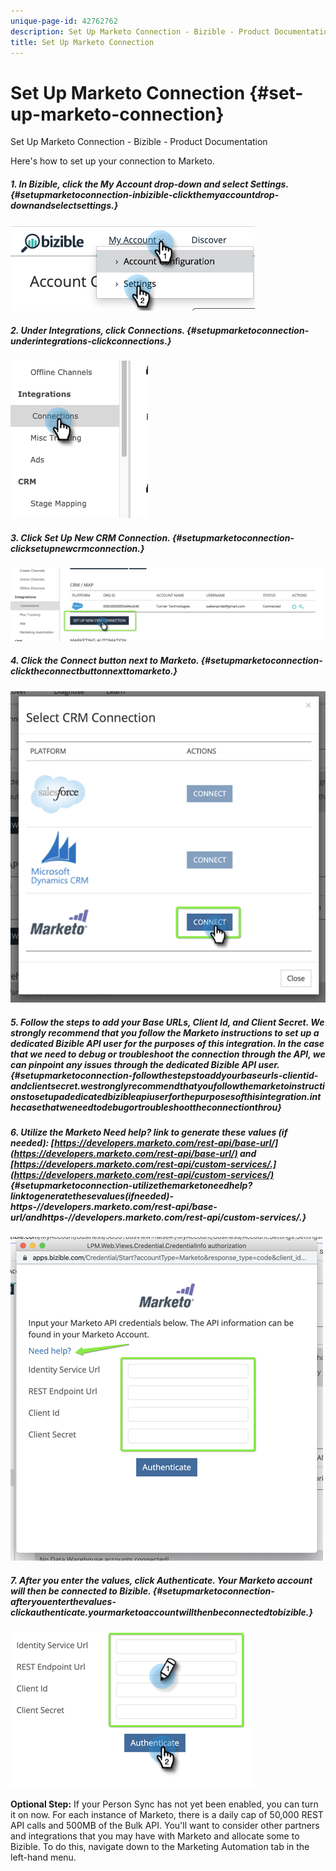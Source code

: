 ```yaml
---
unique-page-id: 42762762
description: Set Up Marketo Connection - Bizible - Product Documentation
title: Set Up Marketo Connection
---
```


# Set Up Marketo Connection {#set-up-marketo-connection}

Set Up Marketo Connection - Bizible - Product Documentation

Here's how to set up your connection to Marketo.

##### 1. In Bizible, click the My Account drop-down and select Settings. {#setupmarketoconnection-inbizible-clickthemyaccountdrop-downandselectsettings.}

![](assets/one.png)

##### 2. Under Integrations, click Connections. {#setupmarketoconnection-underintegrations-clickconnections.}

![](assets/one-a.png)

##### 3. Click Set Up New CRM Connection. {#setupmarketoconnection-clicksetupnewcrmconnection.}

![](assets/two.png)

##### 4. Click the Connect button next to Marketo. {#setupmarketoconnection-clicktheconnectbuttonnexttomarketo.}

![](assets/three.png)

##### 5. Follow the steps to add your Base URLs, Client Id, and Client Secret. We strongly recommend that you follow the Marketo instructions to set up a dedicated Bizible API user for the purposes of this integration. In the case that we need to debug or troubleshoot the connection through the API, we can pinpoint any issues through the dedicated Bizible API user. {#setupmarketoconnection-followthestepstoaddyourbaseurls-clientid-andclientsecret.westronglyrecommendthatyoufollowthemarketoinstructionstosetupadedicatedbizibleapiuserforthepurposesofthisintegration.inthecasethatweneedtodebugortroubleshoottheconnectionthrou}

##### 6. Utilize the Marketo Need help? link to generate these values (if needed): [https://developers.marketo.com/rest-api/base-url/](https://developers.marketo.com/rest-api/base-url/) and [https://developers.marketo.com/rest-api/custom-services/.](https://developers.marketo.com/rest-api/custom-services/) {#setupmarketoconnection-utilizethemarketoneedhelp?linktogeneratethesevalues(ifneeded)-https-//developers.marketo.com/rest-api/base-url/andhttps-//developers.marketo.com/rest-api/custom-services/.}

![](assets/four.png)

##### 7. After you enter the values, click Authenticate. Your Marketo account will then be connected to Bizible. {#setupmarketoconnection-afteryouenterthevalues-clickauthenticate.yourmarketoaccountwillthenbeconnectedtobizible.}

![](assets/five.png)

**Optional Step:** If your Person Sync has not yet been enabled, you can turn it on now. For each instance of Marketo, there is a daily cap of 50,000 REST API calls and 500MB of the Bulk API. You'll want to consider other partners and integrations that you may have with Marketo and allocate some to Bizible. To do this, navigate down to the Marketing Automation tab in the left-hand menu.
